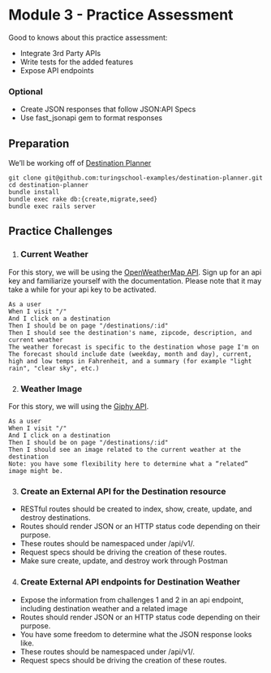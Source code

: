 # Module 3 - Practice Assessment

Good to knows about this practice assessment:

* Integrate 3rd Party APIs
* Write tests for the added features
* Expose API endpoints

### Optional

* Create JSON responses that follow JSON:API Specs
* Use fast_jsonapi gem to format responses

## Preparation

We’ll be working off of [Destination Planner](https://github.com/turingschool-examples/destination-planner)

    git clone git@github.com:turingschool-examples/destination-planner.git
    cd destination-planner
    bundle install
    bundle exec rake db:{create,migrate,seed}
    bundle exec rails server

## Practice Challenges

1. ### Current Weather

For this story, we will be using the [OpenWeatherMap API](https://openweathermap.org/api). Sign up for an api key and familiarize yourself with the documentation. Please note that it may take a while for your api key to be activated.

```
As a user
When I visit "/"
And I click on a destination
Then I should be on page "/destinations/:id"
Then I should see the destination's name, zipcode, description, and current weather
The weather forecast is specific to the destination whose page I'm on
The forecast should include date (weekday, month and day), current, high and low temps in Fahrenheit, and a summary (for example "light rain", "clear sky", etc.)
```

2. ### Weather Image

For this story, we will using the [Giphy API](https://developers.giphy.com/).

    As a user
    When I visit "/"
    And I click on a destination
    Then I should be on page "/destinations/:id"
    Then I should see an image related to the current weather at the destination
    Note: you have some flexibility here to determine what a “related” image might be.

3. ### Create an External API for the Destination resource

* RESTful routes should be created to index, show, create, update, and destroy destinations.
* Routes should render JSON or an HTTP status code depending on their purpose.
* These routes should be namespaced under /api/v1/.
* Request specs should be driving the creation of these routes.
* Make sure create, update, and destroy work through Postman

4. ### Create External API endpoints for Destination Weather

* Expose the information from challenges 1 and 2 in an api endpoint, including destination weather and a related image
* Routes should render JSON or an HTTP status code depending on their purpose.
* You have some freedom to determine what the JSON response looks like.
* These routes should be namespaced under /api/v1/.
* Request specs should be driving the creation of these routes.